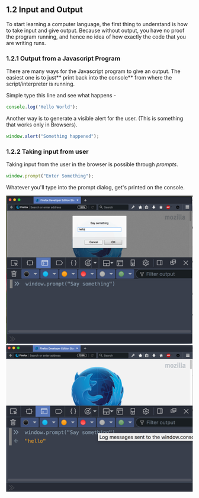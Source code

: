 ## 1.2 Input and Output

To start learning a computer language, the first thing to understand is how to take input and give output. Because without output, you have no proof the program running, and hence no idea of how exactly the code that you are writing runs.

### 1.2.1 Output from a Javascript Program

There are many ways for the Javascript program to give an output. The easiest one is to just** print back into the console** from where the script/interpreter is running.

Simple type this line and see what happens -

```js
console.log('Hello World');
```

Another way is to generate a visible alert for the user. \(This is something that works only in Browsers\).

```js
window.alert("Something happened");
```

### 1.2.2 Taking input from user

Taking input from the user in the browser is possible through _prompts_.

```js
window.prompt("Enter Something");
```

Whatever you'll type into the prompt dialog, get's printed on the console.

![](/assets/01-2-input-1.png)
![](/assets/01-2-input-2.png)

